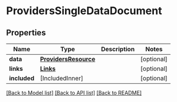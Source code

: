 # ProvidersSingleDataDocument

## Properties
Name | Type | Description | Notes
------------ | ------------- | ------------- | -------------
**data** | [**ProvidersResource**](ProvidersResource.md) |  | [optional] 
**links** | [**Links**](Links.md) |  | [optional] 
**included** | [IncludedInner] |  | [optional] 

[[Back to Model list]](../README.md#documentation-for-models) [[Back to API list]](../README.md#documentation-for-api-endpoints) [[Back to README]](../README.md)


